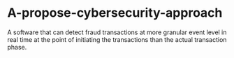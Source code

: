 # A-propose-cybersecurity-approach
A software that can detect fraud transactions at more  granular event level in real time at the point of initiating the transactions than the actual transaction phase.
